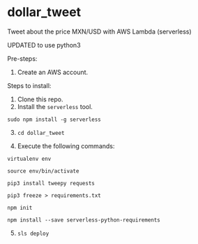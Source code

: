 # dollar_tweet
Tweet about the price MXN/USD with AWS Lambda (serverless)

UPDATED to use python3

Pre-steps:

 1. Create an AWS account.

Steps to install:

 1. Clone this repo.
 2. Install the `serverless` tool.
 
`sudo npm install -g serverless`
    
 3. `cd dollar_tweet`

 4. Execute the following commands:

`virtualenv env`

`source env/bin/activate`

`pip3 install tweepy requests`

`pip3 freeze > requirements.txt`

`npm init `

`npm install --save serverless-python-requirements`

5. `sls deploy`

